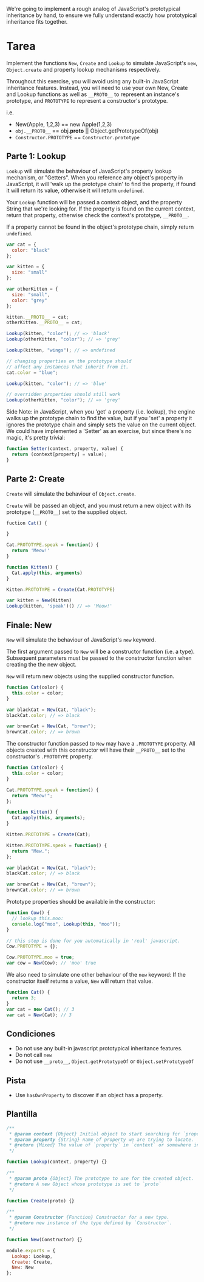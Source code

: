 We're going to implement a rough analog of JavaScript's prototypical inheritance by hand, to ensure we fully understand exactly how prototypical inheritance fits together.

# Tarea

Implement the functions `New`, `Create` and `Lookup` to simulate JavaScript's `new`, `Object.create` and property lookup mechanisms respectively.

Throughout this exercise, you will avoid using any built-in JavaScript inheritance features. Instead, you will need to use your own New, Create and Lookup functions as well as `__PROTO__` to represent an instance's prototype, and `PROTOTYPE` to represent a constructor's prototype.

i.e.

- New(Apple, 1,2,3) == new Apple(1,2,3)
- `obj.__PROTO__` == obj.**proto** || Object.getPrototypeOf(obj)
- `Constructor.PROTOTYPE` == `Constructor.prototype`

## Parte 1: Lookup

`Lookup` will simulate the behaviour of JavaScript's property lookup mechanism, or "Getters". When you reference any object's property in JavaScript, it will 'walk up the prototype chain' to find the property, if found it will return its value, otherwise it will return `undefined`.

Your `Lookup` function will be passed a context object, and the property String that we're looking for. If the property is found on the current context, return that property, otherwise check the context's prototype, `__PROTO__`.

If a property cannot be found in the object's prototype chain, simply return `undefined`.

```js
var cat = {
  color: "black"
};

var kitten = {
  size: "small"
};

var otherKitten = {
  size: "small",
  color: "grey"
};

kitten.__PROTO__ = cat;
otherKitten.__PROTO__ = cat;

Lookup(kitten, "color"); // => 'black'
Lookup(otherKitten, "color"); // => 'grey'

Lookup(kitten, "wings"); // => undefined

// changing properties on the prototype should
// affect any instances that inherit from it.
cat.color = "blue";

Lookup(kitten, "color"); // => 'blue'

// overridden properties should still work
Lookup(otherKitten, "color"); // => 'grey'
```

Side Note: in JavaScript, when you 'get' a property (i.e. lookup), the engine walks up the prototype chain to find the value, but if you 'set' a property it ignores the prototype chain and simply sets the value on the current object. We could have implemented a 'Setter' as an exercise, but since there's no magic, it's pretty trivial:

```js
function Setter(context, property, value) {
  return (context[property] = value);
}
```

## Parte 2: Create

`Create` will simulate the behaviour of `Object.create`.

`Create` will be passed an object, and you must return a new object with its prototype (`__PROTO__`) set to the supplied object.

```js
fuction Cat() {

}

Cat.PROTOTYPE.speak = function() {
  return 'Meow!'
}

function Kitten() {
  Cat.apply(this, arguments)
}

Kitten.PROTOTYPE = Create(Cat.PROTOTYPE)

var kitten = New(Kitten)
Lookup(kitten, 'speak')() // => 'Meow!'

```

## Finale: New

`New` will simulate the behaviour of JavaScript's `new` keyword.

The first argument passed to `New` will be a constructor function (i.e. a type). Subsequent parameters must be passed to the constructor function when creating the the new object.

`New` will return new objects using the supplied constructor function.

```js
function Cat(color) {
  this.color = color;
}

var blackCat = New(Cat, "black");
blackCat.color; // => black

var brownCat = New(Cat, "brown");
brownCat.color; // => brown
```

The constructor function passed to `New` may have a `.PROTOTYPE` property. All objects created with this constructor will have their `__PROTO__` set to the constructor's `.PROTOTYPE` property.

```js
function Cat(color) {
  this.color = color;
}

Cat.PROTOTYPE.speak = function() {
  return "Meow!";
};

function Kitten() {
  Cat.apply(this, arguments);
}

Kitten.PROTOTYPE = Create(Cat);

Kitten.PROTOTYPE.speak = function() {
  return "Mew.";
};

var blackCat = New(Cat, "black");
blackCat.color; // => black

var brownCat = New(Cat, "brown");
brownCat.color; // => brown
```

Prototype properties should be available in the constructor:

```js
function Cow() {
  // lookup this.moo:
  console.log("moo", Lookup(this, "moo"));
}

// this step is done for you automatically in 'real' javascript.
Cow.PROTOTYPE = {};

Cow.PROTOTYPE.moo = true;
var cow = New(Cow); // 'moo' true
```

We also need to simulate one other behaviour of the `new` keyword: If the constructor itself returns a value, `New` will return that value.

```js
function Cat() {
  return 3;
}
var cat = new Cat(); // 3
var cat = New(Cat); // 3
```

## Condiciones

- Do not use any built-in javascript prototypical inheritance features.
- Do not call `new`
- Do not use `__proto__`, `Object.getPrototypeOf` or `Object.setPrototypeOf`

## Pista

- Use `hasOwnProperty` to discover if an object has a property.

## Plantilla

```js
/**
 * @param context {Object} Initial object to start searching for `property`
 * @param property {String} name of property we are trying to locate.
 * @return {Mixed} The value of `property` in `context` or somewhere in its prototype chain.
 */

function Lookup(context, property) {}

/**
 * @param proto {Object} The prototype to use for the created object.
 * @return A new Object whose prototype is set to `proto`
 */

function Create(proto) {}

/**
 * @param Constructor {Function} Constructor for a new type.
 * @return new instance of the type defined by `Constructor`.
 */

function New(Constructor) {}

module.exports = {
  Lookup: Lookup,
  Create: Create,
  New: New
};
```
